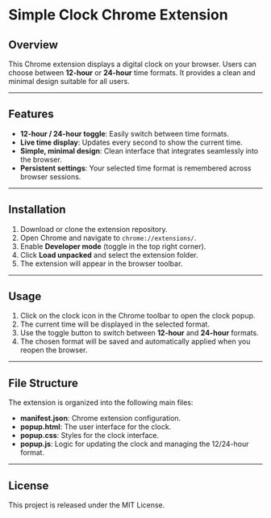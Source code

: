 # Simple Clock Chrome Extension

## Overview

This Chrome extension displays a digital clock on your browser. Users can choose between **12-hour** or **24-hour** time formats. It provides a clean and minimal design suitable for all users.

---

## Features

* **12-hour / 24-hour toggle**: Easily switch between time formats.
* **Live time display**: Updates every second to show the current time.
* **Simple, minimal design**: Clean interface that integrates seamlessly into the browser.
* **Persistent settings**: Your selected time format is remembered across browser sessions.

---

## Installation

1. Download or clone the extension repository.
2. Open Chrome and navigate to `chrome://extensions/`.
3. Enable **Developer mode** (toggle in the top right corner).
4. Click **Load unpacked** and select the extension folder.
5. The extension will appear in the browser toolbar.

---

## Usage

1. Click on the clock icon in the Chrome toolbar to open the clock popup.
2. The current time will be displayed in the selected format.
3. Use the toggle button to switch between **12-hour** and **24-hour** formats.
4. The chosen format will be saved and automatically applied when you reopen the browser.

---

## File Structure

The extension is organized into the following main files:

* **manifest.json**: Chrome extension configuration.
* **popup.html**: The user interface for the clock.
* **popup.css**: Styles for the clock interface.
* **popup.js**: Logic for updating the clock and managing the 12/24-hour format.

---

## License

This project is released under the MIT License.

